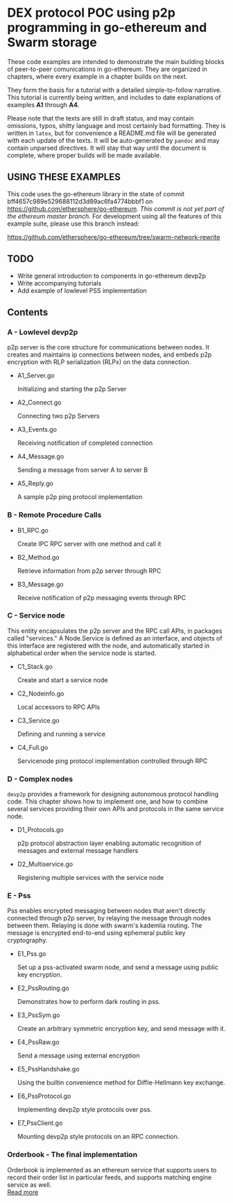 # DEX protocol POC using p2p programming in go-ethereum and Swarm storage

These code examples are intended to demonstrate the main building blocks of peer-to-peer comunications in go-ethereum. They are organized in chapters, where every example in a chapter builds on the next.

They form the basis for a tutorial with a detailed simple-to-follow narrative. This tutorial is currently being written, and includes to date explanations of examples **A1** through **A4**.

Please note that the texts are still in draft status, and may contain omissions, typos, shitty language and most certainly bad formatting. They is written in `latex`, but for convenience a README.md file will be generated with each update of the texts. It will be auto-generated by `pandoc` and may contain unparsed directives. It will stay that way until the document is complete, where proper builds will be made available.

## USING THESE EXAMPLES

This code uses the go-ethereum library in the state of commit bff4657c989e529688112d3d89ac6fa4774bbbf1 on https://github.com/ethersphere/go-ethereum. _This commit is not yet part of the ethereum master branch._ For development using all the features of this example suite, please use this branch instead:

https://github.com/ethersphere/go-ethereum/tree/swarm-network-rewrite

## TODO

- Write general introduction to components in go-ethereum devp2p
- Write accompanying tutorials
- Add example of lowlevel PSS implementation

## Contents

### A - Lowlevel devp2p

p2p server is the core structure for communications between nodes. It creates and maintains ip connections between nodes, and embeds p2p encryption with RLP serialization (RLPx) on the data connection.

- A1_Server.go

  Initializing and starting the p2p Server

- A2_Connect.go

  Connecting two p2p Servers

- A3_Events.go

  Receiving notification of completed connection

- A4_Message.go

  Sending a message from server A to server B

- A5_Reply.go

  A sample p2p ping protocol implementation

### B - Remote Procedure Calls

- B1_RPC.go

  Create IPC RPC server with one method and call it

- B2_Method.go

  Retrieve information from p2p server through RPC

- B3_Message.go

  Receive notification of p2p messaging events through RPC

### C - Service node

This entity encapsulates the p2p server and the RPC call APIs, in packages called "services." A Node.Service is defined as an interface, and objects of this interface are registered with the node, and automatically started in alphabetical order when the service node is started.

- C1_Stack.go

  Create and start a service node

- C2_Nodeinfo.go

  Local accessors to RPC APIs

- C3_Service.go

  Defining and running a service

- C4_Full.go

  Servicenode ping protocol implementation controlled through RPC

### D - Complex nodes

`devp2p` provides a framework for designing autonomous protocol handling code. This chapter shows how to implement one, and how to combine several services providing their own APIs and protocols in the same service node.

- D1_Protocols.go

  p2p protocol abstraction layer enabling automatic recognition of messages and external message handlers

- D2_Multiservice.go

  Registering multiple services with the service node

### E - Pss

Pss enables encrypted messaging between nodes that aren't directly connected through p2p server, by relaying the message through nodes between them. Relaying is done with swarm's kademlia routing. The message is encrypted end-to-end using ephemeral public key cryptography.

- E1_Pss.go

  Set up a pss-activated swarm node, and send a message using public key encryption.

- E2_PssRouting.go

  Demonstrates how to perform dark routing in pss.

- E3_PssSym.go

  Create an arbitrary symmetric encryption key, and send message with it.

- E4_PssRaw.go

  Send a message using external encryption

- E5_PssHandshake.go

  Using the builtin convenience method for Diffie-Hellmann key exchange.

- E6_PssProtocol.go

  Implementing devp2p style protocols over pss.

- E7_PssClient.go

  Mounting devp2p style protocols on an RPC connection.

### Orderbook - The final implementation

Orderbook is implemented as an ethereum service that supports users to record their order list in particular feeds, and supports matching engine service as well.  
[Read more](./OrderBook/README.md)
